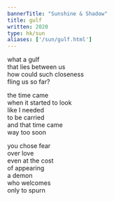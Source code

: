 ```yaml
---
bannerTitle: "Sunshine & Shadow" 
title: gulf
written: 2020
type: hk/sun
aliases: ['/sun/gulf.html']
---
```


what a gulf  
that lies between us  
how could such closeness  
fling us so far?  
  
  
the time came  
when it started to look  
like I needed  
to be carried  
and that time came  
way too soon  
  
  
you chose fear  
over love  
even at the cost  
of appearing  
a demon  
who welcomes  
only to spurn  
